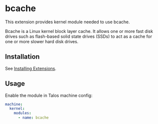 # bcache

This extension provides kernel module needed to use bcache. 

Bcache is a Linux kernel block layer cache. It allows one or more fast disk drives such as flash-based solid state drives (SSDs) to act as a cache for one or more slower hard disk drives.

## Installation

See [Installing Extensions](https://github.com/siderolabs/extensions#installing-extensions).

## Usage

Enable the module in Talos machine config:

```yaml
machine:
  kernel:
    modules:
      - name: bcache
```
